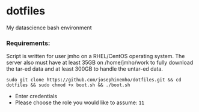 # dotfiles
My datascience bash environment

### Requirements:
Script is written for user jmho on a RHEL/CentOS operating system. The server also must have at least 35GB on /home/jmho/work to fully download the tar-ed data and at least 300GB to handle the untar-ed data.

`sudo git clone https://github.com/josephinemho/dotfiles.git && cd dotfiles && sudo chmod +x boot.sh && ./boot.sh`

* Enter credentials
* Please choose the role you would like to assume: `11`


